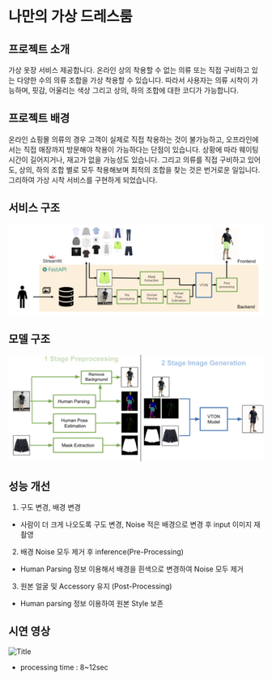# 나만의 가상 드레스룸
## 프로젝트 소개
가상 옷장 서비스 제공합니다. 온라인 상의 착용할 수 없는 의류 또는 직접 구비하고 있는 다양한 수의 의류 조합을 가상 착용할 수 있습니다. 따라서 사용자는 의류 시착이 가능하며, 핏감, 어울리는 색상 그리고 상의, 하의 조합에 대한 코디가 가능합니다.

## 프로젝트 배경
온라인 쇼핑몰 의류의 경우 고객이 실제로 직접 착용하는 것이 불가능하고, 오프라인에서는 직접 매장까지 방문해야 착용이 가능하다는 단점이 있습니다. 상황에 따라 웨이팅 시간이 길어지거나, 재고가 없을 가능성도 있습니다. 그리고 의류를 직접 구비하고 있어도, 상의, 하의 조합 별로 모두 착용해보며 최적의 조합을 찾는 것은 번거로운 일입니다. 그리하여 가상 시착 서비스를 구현하게 되었습니다.

## 서비스 구조
![Alt text](<img/system_architecture.png>)

## 모델 구조
![Alt text](<img/model_architecture.png>)

## 성능 개선
1. 구도 변경, 배경 변경

- 사람이 더 크게 나오도록 구도 변경, Noise 적은 배경으로 변경 후 input 이미지 재촬영
2. 배경 Noise 모두 제거 후 inference(Pre-Processing)

- Human Parsing 정보 이용해서 배경을 흰색으로 변경하여 Noise 모두 제거

3. 원본 얼굴 및 Accessory 유지 (Post-Processing)

- Human parsing 정보 이용하여 원본 Style 보존


## 시연 영상 
<img src="img/demo.gif" controls title="Title"></img> 
- processing time : 8~12sec
